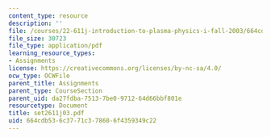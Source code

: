```yaml
---
content_type: resource
description: ''
file: /courses/22-611j-introduction-to-plasma-physics-i-fall-2003/664cdb536c3771c378606f4359349c22_set2611j03.pdf
file_size: 30723
file_type: application/pdf
learning_resource_types:
- Assignments
license: https://creativecommons.org/licenses/by-nc-sa/4.0/
ocw_type: OCWFile
parent_title: Assignments
parent_type: CourseSection
parent_uid: da27fdba-7513-7be0-9712-64d66bbf801e
resourcetype: Document
title: set2611j03.pdf
uid: 664cdb53-6c37-71c3-7860-6f4359349c22
---
```

